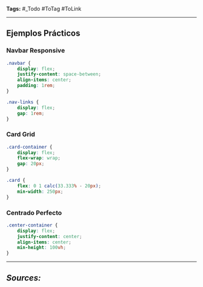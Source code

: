 **Tags:** #_Todo
#ToTag #ToLink 
- - -
## Ejemplos Prácticos
### Navbar Responsive
```css
.navbar {
    display: flex;
    justify-content: space-between;
    align-items: center;
    padding: 1rem;
}

.nav-links {
    display: flex;
    gap: 1rem;
}
```
### Card Grid
```css
.card-container {
    display: flex;
    flex-wrap: wrap;
    gap: 20px;
}

.card {
    flex: 0 1 calc(33.333% - 20px);
    min-width: 250px;
}
```
### Centrado Perfecto
```css
.center-container {
    display: flex;
    justify-content: center;
    align-items: center;
    min-height: 100vh;
}
```

- - - 
## ***Sources:***